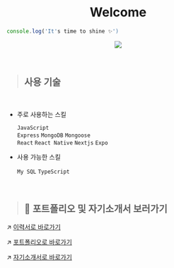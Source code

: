 
<div align=center>
  
  # Welcome

  </div>



```js
console.log('It's time to shine ✨')
```

  
<div align=center>
  
![](http://github-profile-summary-cards.vercel.app/api/cards/profile-details?username=paryuyu&theme=vue)
  
</div>
<br>



> ## 사용 기술

<br>

- 주로 사용하는 스킬

  `JavaScript`<br>
  `Express` `MongoDB` `Mongoose`<br>
  `React` `React Native` `Nextjs` `Expo`<br>
 
 
- 사용 가능한 스킬
  
  `My SQL` `TypeScript`
    
    <br>
    
> ## 📂 포트폴리오 및 자기소개서 보러가기
<!-- 포폴 사이트 만들면 여기에 같이 넣어주기--> 
↗️ [이력서로 바로가기](https://developer-yu.notion.site/792be1ce95aa4f4a821a3013f0318492)

↗️ [포트폴리오로 바로가기](https://developer-yu.notion.site/bdaa15c7c18f44afa3d474bf93e04352)

↗️ [자기소개서로 바로가기](https://developer-yu.notion.site/a1c8dae5a06847eeb299504acd0b7963)


